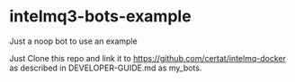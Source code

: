 # intelmq3-bots-example
Just a noop bot to use an example

Just Clone this repo and link it to https://github.com/certat/intelmq-docker as described in DEVELOPER-GUIDE.md as my_bots.
